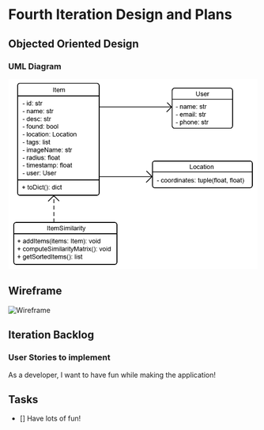 # Fourth Iteration Design and Plans

## Objected Oriented Design

### UML Diagram

![UML Diagram](./additional/uml4.png)

## Wireframe

![Wireframe](./additional/wireframe4.bmp)

## Iteration Backlog

### User Stories to implement

As a developer, I want to have fun while making the application!

## Tasks

* [] Have lots of fun!
